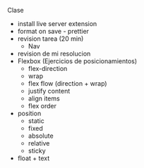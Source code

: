 Clase

- install live server extension
- format on save - prettier
- revision tarea (20 min)
  - Nav
- revision de mi resolucion
- Flexbox (Ejercicios de posicionamientos)
  - flex-direction
  - wrap
  - flex flow (direction + wrap)
  - justify content
  - align items
  - flex order
- position
  - static
  - fixed
  - absolute
  - relative
  - sticky
- float + text
